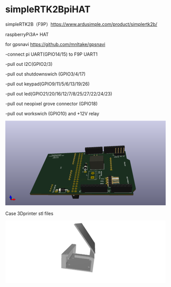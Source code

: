 # simpleRTK2BpiHAT
simpleRTK2B（F9P）https://www.ardusimple.com/product/simplertk2b/

raspberryPi3A+ HAT

for gpsnavi https://github.com/mnltake/gpsnavi

-connect pi UART(GPIO14/15) to F9P UART1

-pull out I2C(GPIO2/3)

-pull out shutdownswich (GPIO3/4/17)

-pull out keypad(GPIO9/11/5/6/13/19/26)

-pull out  led(GPIO21/20/16/12/7/8/25/27/22/24/23)

-pull out neopixel grove connector (GPIO18)

-pull out workswich (GPIO10) and +12V relay 

![alt](https://github.com/mnltake/simpleRTK2BpiHAT/blob/master/simpleRTK2BpiHAT.png)

Case 3Dprinter stl files

![alt](https://github.com/mnltake/simpleRTK2BpiHAT/blob/master/case.png)
